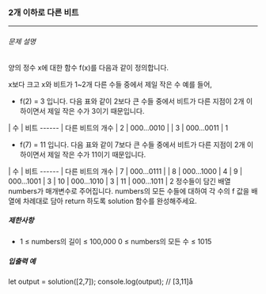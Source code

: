 ### 2개 이하로 다른 비트

---

###### 문제 설명

양의 정수 x에 대한 함수 f(x)를 다음과 같이 정의합니다.

x보다 크고 x와 비트가 1~2개 다른 수들 중에서 제일 작은 수
예를 들어,

- f(2) = 3 입니다. 다음 표와 같이 2보다 큰 수들 중에서 비트가 다른 지점이 2개 이하이면서 제일 작은 수가 3이기 때문입니다.

| 수 | 비트 ------ | 다른 비트의 개수
| 2 | 000...0010 |
| 3 | 000...0011 | 1

- f(7) = 11 입니다. 다음 표와 같이 7보다 큰 수들 중에서 비트가 다른 지점이 2개 이하이면서 제일 작은 수가 11이기 때문입니다.

| 수 | 비트 ------ | 다른 비트의 개수
| 7 | 000...0111 |
| 8 | 000...1000 | 4
| 9 | 000...1001 | 3
| 10 | 000...1010 | 3
| 11 | 000...1011 | 2
정수들이 담긴 배열 numbers가 매개변수로 주어집니다. numbers의 모든 수들에 대하여 각 수의 f 값을 배열에 차례대로 담아 return 하도록 solution 함수를 완성해주세요.

##### 제한사항

- 1 ≤ numbers의 길이 ≤ 100,000
  0 ≤ numbers의 모든 수 ≤ 1015

##### 입출력 예

let output = solution([2,7]);
console.log(output); // [3,11]å
